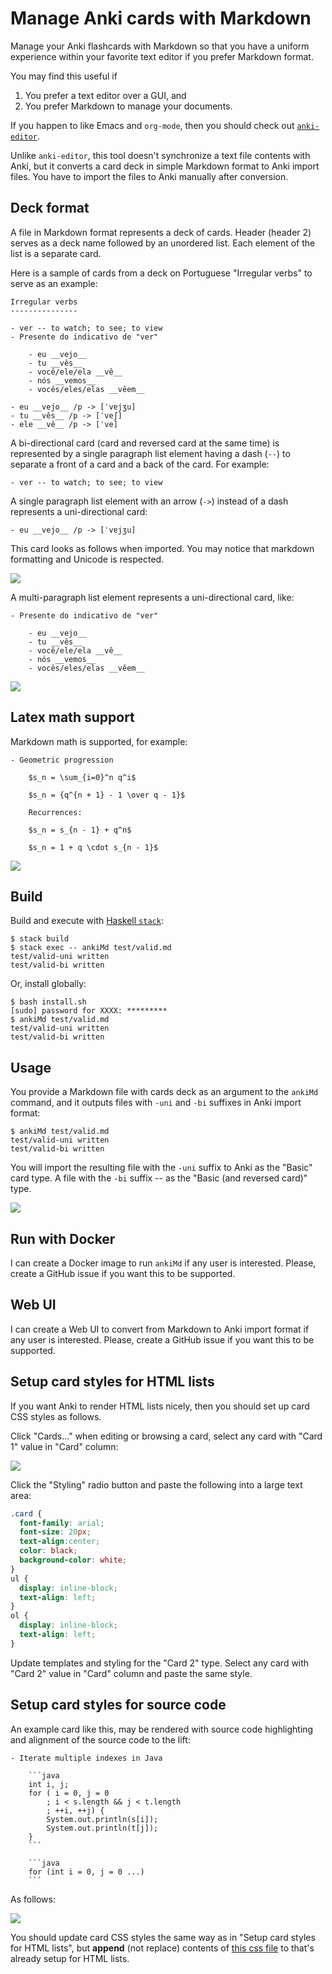 Manage Anki cards with Markdown
===============================

Manage your Anki flashcards with Markdown so that you have a uniform
experience within your favorite text editor if you prefer Markdown format.

You may find this useful if

1. You prefer a text editor over a GUI, and
2. You prefer Markdown to manage your documents.

If you happen to like Emacs and `org-mode`, then you should
check out [`anki-editor`][anki-editor].

Unlike `anki-editor`,
this tool doesn't synchronize a text file contents with Anki,
but it converts a card deck in simple Markdown format to Anki import
files. You have to import the files to Anki manually after conversion.

Deck format
-----------

A file in Markdown format represents a deck of cards.
Header (header 2) serves as a deck name followed by an unordered list.
Each element of the list is a separate card.

Here is a sample of cards from a deck on Portuguese "Irregular verbs"
to serve as an example:

```
Irregular verbs
---------------

- ver -- to watch; to see; to view
- Presente do indicativo de "ver"

    - eu __vejo__
    - tu __vês__
    - você/ele/ela __vê__
    - nós __vemos__
    - vocês/eles/elas __vêem__

- eu __vejo__ /p -> [ˈvɐjʒu]
- tu __vês__ /p -> [ˈveʃ]
- ele __vê__ /p -> [ˈve]
```

A bi-directional card (card and reversed card at the same time)
is represented by a single paragraph list element having a dash (`--`)
to separate a front of a card and a back of the card. For example:

```
- ver -- to watch; to see; to view
```

A single paragraph list element with an arrow (`->`) instead
of a dash represents a uni-directional card:

```
- eu __vejo__ /p -> [ˈvɐjʒu]
```

This card looks as follows when imported. You may notice that
markdown formatting and Unicode is respected.

![](doc/simple_uni.png)

A multi-paragraph list element represents a uni-directional card, like:

```
- Presente do indicativo de "ver"

    - eu __vejo__
    - tu __vês__
    - você/ele/ela __vê__
    - nós __vemos__
    - vocês/eles/elas __vêem__
```

![](doc/complex_uni.png)

Latex math support
------------------

Markdown math is supported, for example:

```
- Geometric progression

    $s_n = \sum_{i=0}^n q^i$

    $s_n = {q^{n + 1} - 1 \over q - 1}$

    Recurrences:

    $s_n = s_{n - 1} + q^n$

    $s_n = 1 + q \cdot s_{n - 1}$
```

![](doc/math_geom.png)

Build
-----

Build and execute with [Haskell `stack`][haskell-stack]:

```
$ stack build
$ stack exec -- ankiMd test/valid.md
test/valid-uni written
test/valid-bi written
```

Or, install globally:

```
$ bash install.sh
[sudo] password for XXXX: *********
$ ankiMd test/valid.md
test/valid-uni written
test/valid-bi written
```

Usage
-----

You provide a Markdown file with cards deck as an argument
to the `ankiMd` command, and it outputs files with `-uni` and `-bi`
suffixes in Anki import format:

```
$ ankiMd test/valid.md
test/valid-uni written
test/valid-bi written
```

You will import the resulting file with the `-uni` suffix to Anki as the "Basic" card type. A file with the `-bi` suffix -- as the "Basic (and reversed card)" type.

![](doc/import.png)

Run with Docker
---------------

I can create a Docker image to run `ankiMd` if any user is interested. Please, create a GitHub issue if you want this to be supported.

Web UI
------

I can create a Web UI to convert from Markdown to Anki import format
if any user is interested. Please, create a GitHub issue if you want this to be supported.

Setup card styles for HTML lists
--------------------------------

If you want Anki to render HTML lists nicely,
then you should set up card CSS styles as follows.

Click "Cards..." when editing or browsing a card,
select any card with "Card 1" value in "Card" column:

![](doc/select_card1.png)

Click the "Styling" radio button and paste the following into
a large text area:

```css
.card {
  font-family: arial;
  font-size: 20px;
  text-align:center;
  color: black;
  background-color: white;
}
ul {
  display: inline-block;
  text-align: left;
}
ol {
  display: inline-block;
  text-align: left;
}
```

Update templates and styling for the "Card 2" type.
Select any card with "Card 2" value in "Card" column
and paste the same style.

Setup card styles for source code
---------------------------------

An example card like this, may be rendered with source code highlighting and
alignment of the source code to the lift:

```
- Iterate multiple indexes in Java

    ```java
    int i, j;
    for ( i = 0, j = 0
        ; i < s.length && j < t.length
        ; ++i, ++j) {
        System.out.println(s[i]);
        System.out.println(t[j]);
    }
    ```

    ```java
    for (int i = 0, j = 0 ...)
    ```
```

As follows:

![](doc/src.png)

You should update card CSS styles the same way as in
"Setup card styles for HTML lists", but **append** (not replace)
contents of [this css file](source_code.css)
to that's already setup for HTML lists.

[anki-editor]: https://yiufung.net/post/anki-org/
[haskell-stack]: https://docs.haskellstack.org/en/stable/install_and_upgrade/
